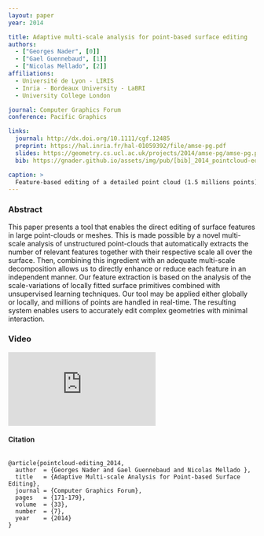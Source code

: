 ```yaml
---
layout: paper
year: 2014

title: Adaptive multi‐scale analysis for point‐based surface editing
authors:
  - ["Georges Nader", [0]]
  - ["Gael Guennebaud", [1]]
  - ["Nicolas Mellado", [2]]
affiliations:
  - Université de Lyon - LIRIS
  - Inria - Bordeaux University - LaBRI
  - University College London

journal: Computer Graphics Forum
conference: Pacific Graphics

links:
  journal: http://dx.doi.org/10.1111/cgf.12485
  preprint: https://hal.inria.fr/hal-01059392/file/amse-pg.pdf
  slides: https://geometry.cs.ucl.ac.uk/projects/2014/amse-pg/amse-pg.pptx
  bib: https://gnader.github.io/assets/img/pub/[bib]_2014_pointcloud-editing.bib

caption: >
  Feature-based editing of a detailed point cloud (1.5 millions points). After a prior analysis of the input model (a) to detect, count and extract pertinent scales, the user can edit the geometry in real-time using a graphic equalizer to, for instance, remove the two first level of details (b), remove only the scratches and skin pores (c), or boost them and remove the wrinkles defined at an intermediate scale (d).
---
```


### Abstract

This paper presents a tool that enables the direct editing of surface features in large point-clouds or meshes. This is made possible by a novel multi-scale analysis of unstructured point-clouds that automatically extracts the number of relevant features together with their respective scale all over the surface. Then, combining this ingredient with an adequate multi-scale decomposition allows us to directly enhance or reduce each feature in an independent manner. Our feature extraction is based on the analysis of the scale-variations of locally fitted surface primitives combined with unsupervised learning techniques. Our tool may be applied either globally or locally, and millions of points are handled in real-time. The resulting system enables users to accurately edit complex geometries with minimal interaction.

### Video

<div class="mx-3 mt-2 video-responsive">
  <iframe src="https://www.youtube.com/embed/mbwIe7b2c2E" frameborder="0" allow="accelerometer; autoplay; clipboard-write; encrypted-media gyroscope; picture-in-picture" allowfullscreen></iframe>
</div>

<p></p>

#### Citation

<pre class="text-muted alert-secondary small col-12">
<code>
@article{pointcloud-editing_2014,
  author  = {Georges Nader and Gael Guennebaud and Nicolas Mellado },
  title   = {Adaptive Multi-scale Analysis for Point-based Surface Editing},
  journal = {Computer Graphics Forum},
  pages   = {171-179},
  volume  = {33},
  number  = {7},
  year    = {2014}
}
</code>
</pre>
